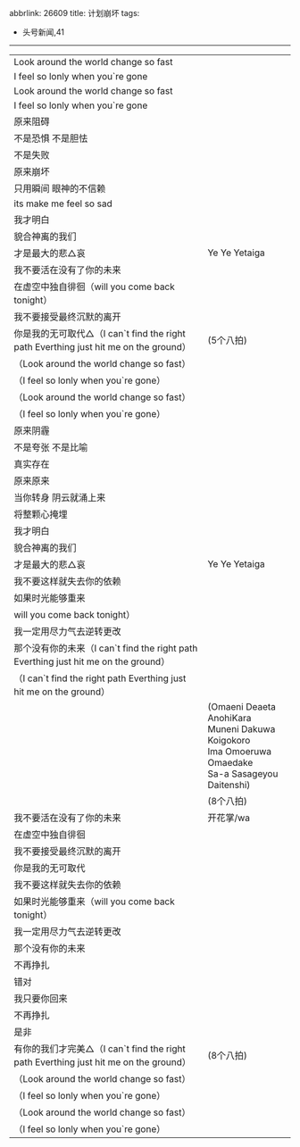 abbrlink: 26609
title: 计划崩坏
tags:
  - 头号新闻,41
---
|      |      |
|--|--|
|Look around the world change so fast|      |
|I feel so lonly when you`re gone|      |
|Look around the world change so fast|      |
|I feel so lonly when you`re gone|      |
|原来阻碍|      |
|不是恐惧 不是胆怯|      |
|不是失败|      |
|原来崩坏|      |
|只用瞬间 眼神的不信赖|      |
|its make me feel so sad|      |
|我才明白|      |
|貌合神离的我们|      |
|才是最大的悲△哀|Ye Ye Yetaiga|
|我不要活在没有了你的未来|      |
|在虚空中独自徘徊（will you come back tonight）|      |
|我不要接受最终沉默的离开|      |
|你是我的无可取代△（I can`t find the right path Everthing just hit me on the ground）|(5个八拍)|
|（Look around the world change so fast）|      |
|（I feel so lonly when you`re gone）|      |
|（Look around the world change so fast）|      |
|（I feel so lonly when you`re gone）|      |
|原来阴霾|      |
|不是夸张 不是比喻|      |
|真实存在|      |
|原来原来|      |
|当你转身 阴云就涌上来|      |
|将整颗心掩埋|      |
|我才明白|      |
|貌合神离的我们|      |
|才是最大的悲△哀|Ye Ye Yetaiga|
|我不要这样就失去你的依赖|      |
|如果时光能够重来|      |
|will you come back tonight）|      |
|我一定用尽力气去逆转更改|      |
|那个没有你的未来（I can`t find the right path Everthing just hit me on the ground）|      |
|（I can`t find the right path Everthing just hit me on the ground）|      |
|      |(Omaeni Deaeta AnohiKara<br>Muneni Dakuwa Koigokoro<br>Ima Omoeruwa Omaedake<br>Sa-a Sasageyou Daitenshi)|
|      |(8个八拍)|
|我不要活在没有了你的未来|开花掌/wa|
|在虚空中独自徘徊|      |
|我不要接受最终沉默的离开|      |
|你是我的无可取代|      |
|我不要这样就失去你的依赖|      |
|如果时光能够重来（will you come back tonight）|      |
|我一定用尽力气去逆转更改|      |
|那个没有你的未来|      |
|不再挣扎|      |
|错对|      |
|我只要你回来|      |
|不再挣扎|      |
|是非|      |
|有你的我们才完美△（I can`t find the right path Everthing just hit me on the ground）|(8个八拍)|
|（Look around the world change so fast）|      |
|（I feel so lonly when you`re gone）|      |
|（Look around the world change so fast）|      |
|（I feel so lonly when you`re gone）|      |
